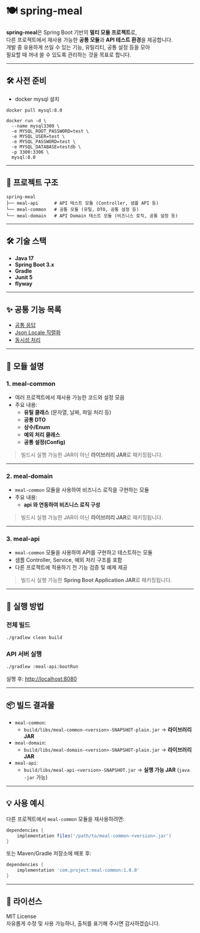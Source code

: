 # 🍽️ spring-meal

**spring-meal**은 Spring Boot 기반의 **멀티 모듈 프로젝트**로,  
다른 프로젝트에서 재사용 가능한 **공통 모듈**과 **API 테스트 환경**을 제공합니다.  
개발 중 유용하게 쓰일 수 있는 기능, 유틸리티, 공통 설정 등을 모아  
필요할 때 꺼내 쓸 수 있도록 관리하는 것을 목표로 합니다.

---
## 🛠️ 사전 준비
- docker mysql 설치
```
docker pull mysql:8.0

docker run -d \
  --name mysql3300 \
  -e MYSQL_ROOT_PASSWORD=test \
  -e MYSQL_USER=test \
  -e MYSQL_PASSWORD=test \
  -e MYSQL_DATABASE=testdb \
  -p 3300:3306 \
  mysql:8.0
```

---

## 📂 프로젝트 구조

```
spring-meal
├── meal-api      # API 테스트 모듈 (Controller, 샘플 API 등)
└── meal-common   # 공통 모듈 (유틸, DTO, 공통 설정 등)
└── meal-domain   # API Domain 테스트 모듈 (비즈니스 로직, 공통 설정 등)
```

---

## 🛠 기술 스택

- **Java 17**
- **Spring Boot 3.x**
- **Gradle**
- **Junit 5**
- **flyway**

---

## ✨ 공통 기능 목록
- [공통 응답](./meal-common/readme_common_response.md)
- [Json Locale 직렬화](./meal-common/readme_jsonlocale.md)
- [동시성 처리](./meal-common/readme_concurrency.md)


---

## 📌 모듈 설명

### 1. meal-common
- 여러 프로젝트에서 재사용 가능한 코드와 설정 모음
- 주요 내용:
  - **유틸 클래스** (문자열, 날짜, 파일 처리 등)
  - **공통 DTO**
  - **상수/Enum**
  - **예외 처리 클래스**
  - **공통 설정(Config)**

> 빌드시 실행 가능한 JAR이 아닌 **라이브러리 JAR**로 패키징됩니다.

---

### 2. meal-domain
- `meal-common` 모듈을 사용하여 비즈니스 로직을 구현하는 모듈
- 주요 내용:
  - **api 와 연동하여 비즈니스 로직 구성** 

> 빌드시 실행 가능한 JAR이 아닌 **라이브러리 JAR**로 패키징됩니다.

---

### 3. meal-api
- `meal-common` 모듈을 사용하여 API를 구현하고 테스트하는 모듈
- 샘플 Controller, Service, 예외 처리 구조를 포함
- 다른 프로젝트에 적용하기 전 기능 검증 및 예제 제공

> 빌드시 실행 가능한 **Spring Boot Application JAR**로 패키징됩니다.

---

## 🚀 실행 방법

### 전체 빌드
```bash
./gradlew clean build
```

### API 서버 실행
```bash
./gradlew :meal-api:bootRun
```
실행 후: [http://localhost:8080](http://localhost:8080)

---

## 📦 빌드 결과물

- `meal-common`:  
  - `build/libs/meal-common-<version>-SNAPSHOT-plain.jar` → **라이브러리 JAR**
- `meal-domain`:
  - `build/libs/meal-domain-<version>-SNAPSHOT-plain.jar` → **라이브러리 JAR**
- `meal-api`:  
  - `build/libs/meal-api-<version>-SNAPSHOT.jar` → **실행 가능 JAR** (`java -jar` 가능)

---

## 💡 사용 예시

다른 프로젝트에서 `meal-common` 모듈을 재사용하려면:

```groovy
dependencies {
    implementation files('/path/to/meal-common-<version>.jar')
}
```

또는 Maven/Gradle 저장소에 배포 후:

```groovy
dependencies {
    implementation 'com.project:meal-common:1.0.0'
}
```

---

## 📝 라이선스
MIT License  
자유롭게 수정 및 사용 가능하나, 출처를 표기해 주시면 감사하겠습니다.
